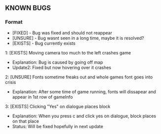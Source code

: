 ## KNOWN BUGS
### Format
- [FIXED]  - Bug was fixed and should not reappear
- [UNSURE] - Bug wasnt seen in a long time, maybe it is resolved?
- [EXISTS] - Bug currently exists

1: [EXISTS] Moving camera too much to the left crashes game
- Explanation: Bug is caused by going off map
- Update2: Fixed but now hovering over it crashes

2: [UNSURE] Fonts sometime freaks out and whole games font goes into crisis
- Explanation: After some time of game running, fonts will dissapear and appear in 1st row of gameInfo

3: [EXISTS] Clicking "Yes" on dialogue places block
- Explanation: When you press c and click yes on dialogue, block places on that place
- Status: Will be fixed hopefully in next update
